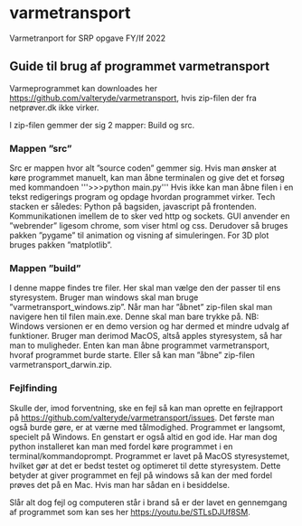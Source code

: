 # varmetransport
Varmetranport for SRP opgave FY/If 2022

## Guide til brug af programmet varmetransport
Varmeprogrammet kan downloades her https://github.com/valteryde/varmetransport, hvis zip-filen der fra netprøver.dk ikke virker.

I zip-filen gemmer der sig 2 mapper: Build og src. 

### Mappen ”src”
Src er mappen hvor alt ”source coden” gemmer sig. Hvis man ønsker at køre programmet manuelt, kan man åbne terminalen og give det et forsøg med kommandoen
      '''>>>python main.py'''
Hvis ikke kan man åbne filen i en tekst redigerings program og opdage hvordan programmet virker. Tech stacken er således: Python på bagsiden, javascript på frontenden. Kommunikationen imellem de to sker ved http og sockets. GUI anvender en ”webrender” ligesom chrome, som viser html og css. Derudover så bruges pakken ”pygame” til animation og visning af simuleringen. For 3D plot bruges pakken ”matplotlib”. 


### Mappen ”build”
I denne mappe findes tre filer. Her skal man vælge den der passer til ens styresystem. Bruger man windows skal man bruge ”varmetransport_windows.zip”. Når man har ”åbnet” zip-filen skal man navigere hen til filen main.exe. Denne skal man bare trykke på. NB: Windows versionen er en demo version og har dermed et mindre udvalg af funktioner. Bruger man derimod MacOS, altså apples styresystem, så har man to muligheder. Enten kan man åbne programmet varmetransport, hvoraf programmet burde starte. Eller så kan man ”åbne” zip-filen varmetransport_darwin.zip.

### Fejlfinding
Skulle der, imod forventning, ske en fejl så kan man oprette en fejlrapport på https://github.com/valteryde/varmetransport/issues. Det første man også burde gøre, er at værne med tålmodighed. Programmet er langsomt, specielt på Windows. En genstart er også altid en god ide. Har man dog python installeret kan man med fordel køre programmet i en terminal/kommandoprompt. Programmet er lavet på MacOS styresystemet, hvilket gør at det er bedst testet og optimeret til dette styresystem. Dette betyder at giver programmet en fejl på windows så kan der med fordel prøves det på en Mac. Hvis man har sådan en i besiddelse.

Slår alt dog fejl og computeren står i brand så er der lavet en gennemgang af programmet som kan ses her  https://youtu.be/STLsDJUf8SM. 
